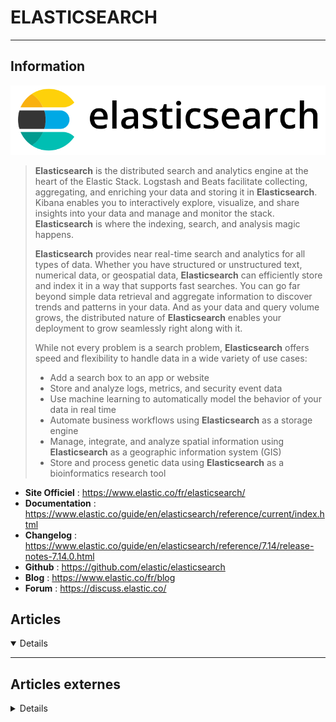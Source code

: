 # ELASTICSEARCH
---

## <i class="fa-solid fa-hashtag"></i> Information

![Logo](../../_media/apps/elasticsearch/elasticsearch_logo.png ':size=250 :no-zoom')


> <i class="fa-solid fa-quote-left"></i> **Elasticsearch** is the distributed search and analytics engine at the heart of the Elastic Stack. Logstash and Beats facilitate collecting, aggregating, and enriching your data and storing it in **Elasticsearch**. Kibana enables you to interactively explore, visualize, and share insights into your data and manage and monitor the stack. **Elasticsearch** is where the indexing, search, and analysis magic happens.
> 
> **Elasticsearch** provides near real-time search and analytics for all types of data. Whether you have structured or unstructured text, numerical data, or geospatial data, **Elasticsearch** can efficiently store and index it in a way that supports fast searches. You can go far beyond simple data retrieval and aggregate information to discover trends and patterns in your data. And as your data and query volume grows, the distributed nature of **Elasticsearch** enables your deployment to grow seamlessly right along with it.
> 
> While not every problem is a search problem, **Elasticsearch** offers speed and flexibility to handle data in a wide variety of use cases:
> 
> - Add a search box to an app or website
> - Store and analyze logs, metrics, and security event data
> - Use machine learning to automatically model the behavior of your data in real time
> - Automate business workflows using **Elasticsearch** as a storage engine
> - Manage, integrate, and analyze spatial information using **Elasticsearch** as a geographic information system (GIS)
> - Store and process genetic data using **Elasticsearch** as a bioinformatics research tool <i class="fa-solid fa-quote-left fa-rotate-180"></i>


- <i class="fa-solid fa-globe"></i> **Site Officiel** : https://www.elastic.co/fr/elasticsearch/
- <i class="fa-solid fa-book"></i> **Documentation** : https://www.elastic.co/guide/en/elasticsearch/reference/current/index.html
- <i class="fa-solid fa-file-circle-question"></i> **Changelog** : https://www.elastic.co/guide/en/elasticsearch/reference/7.14/release-notes-7.14.0.html
- <i class="fa-brands fa-github"></i> **Github** : https://github.com/elastic/elasticsearch
- <i class="fab fa-blogger-b"></i> **Blog** : https://www.elastic.co/fr/blog
- <i class="fas fa-comments"></i> **Forum** : https://discuss.elastic.co/



## <i class="fa-regular fa-newspaper"></i> Articles

<details open>

</details>

---

## <i class="fa-solid fa-glasses"></i> Articles externes

<details>

- [7 Reasons Why Open-Source Elassandra (Cassandra Elasticsearch) Is Worth a Look](https://dzone.com/articles/7-reasons-why-open-source-elassandra-cassandra-ela)
- [A Basic Guide To Elasticsearch Aggregations](https://logz.io/blog/elasticsearch-aggregations/)
- [A Breakdown of Language Analyzers for Elasticsearch](https://logz.io/blog/language-analyzers-tokenizers-not-built-elasticsearch-where-find-them/)
- [A Complete And Easy Guide To Check Elasticsearch](https://www.dennyzhang.com/query_elasticsearch)
- [A Useful Elasticsearch Cheat Sheet in Times of Trouble](https://logz.io/blog/elasticsearch-cheat-sheet/)
- [An Elasticsearch Tutorial: Getting Started](https://logz.io/blog/elasticsearch-tutorial/)
- [An Elasticsearch Tutorial: Getting Started](https://logz.io/blog/elasticsearch-tutorial/)
- [An Elasticsearch Tutorial: Getting Started](https://logz.io/blog/elasticsearch-tutorial/)
- [Backup and Restore Elasticsearch Clusters with Snapshots](https://linuxhint.com/restore-elasticsearch-clusters-snapshots/)
- [Backup Elasticsearch Indices By NFS](https://www.dennyzhang.com/backup_elasticsearch)
- [Benchmarking Elasticsearch with Rally](https://logz.io/blog/rally/)
- [Best Practices for Managing Elasticsearch Indices](https://logz.io/blog/managing-elasticsearch-indices/)
- [Best Practices for Managing Elasticsearch Indices](https://logz.io/blog/managing-elasticsearch-indices/)
- [Comment installer et configurer Elasticsearch sur Ubuntu 18.04](https://www.digitalocean.com/community/tutorials/how-to-install-and-configure-elasticsearch-on-ubuntu-18-04-fr)
- [Comment installer et configurer Elasticsearch sur Ubuntu 20.04](https://www.digitalocean.com/community/tutorials/how-to-install-and-configure-elasticsearch-on-ubuntu-20-04-fr)
- [Comment réaliser et tester un analyzer Elasticsearch 7.2.0 avec Testcontainers ?](https://blog.ippon.fr/2019/09/06/comment-realiser-et-tester-un-analyzer-elasticsearch-7-2-0-avec-testcontainers/)
- [Comment sécuriser vos clusters Elasticsearch avec Kerberos](https://www.elastic.co/fr/blog/how-to-secure-your-elasticsearch-clusters-using-kerberos)
- [Compress Your Data Within Elasticsearch](https://dzone.com/articles/compress-your-data-within-elasticsearch)
- [Connecting Elasticsearch Directly to your Java EE Application](https://dzone.com/articles/elasticsearch-a-powerful-and-easy-search-engine-di-2)
- [Creating an Elasticsearch Cluster: Getting Started](https://logz.io/blog/elasticsearch-cluster-tutorial/)
- [CRUD (Create Read, Update and Delete) Operations with Elasticsearch](https://hub.packtpub.com/crud-create-read-update-delete-operations-elasticsearch/)
- [Data Analytics Made Easier With Elasticsearch](https://dzone.com/articles/data-analytics-made-easier-with-elasticsearch)
- [Deploy Elasticsearch on Kubernetes Using OpenEBS LocalPV](https://dzone.com/articles/deploy-elasticsearch-on-kubernetes-using-openebs-l)
- [Déployer un cluster de logging hot-warm sur Elasticsearch Service](https://www.elastic.co/fr/blog/deploying-a-hot-warm-logging-cluster-on-the-elasticsearch-service)
- [Deploying Elasticsearch 6.x on Azure With Terraform](https://dzone.com/articles/deploying-elasticsearch-6x-on-azure-with-terraform)
- [Dimensionner les architectures hot-warm pour les logs et les métriques dans Elasticsearch Service sur Elastic Cloud](https://www.elastic.co/fr/blog/sizing-hot-warm-architectures-for-logging-and-metrics-in-the-elasticsearch-service-on-elastic-cloud)
- [Elastic 7.6.2 LDAP Realm](https://dzone.com/articles/elastic-762-ldap-realm)
- [Elastic monitoring pour les Nuls Part 1 ( "From scratch")](https://blog.ippon.fr/2019/02/12/activity-monitor-3/)
- [Elastic Search @ 6.4.3](https://dzone.com/articles/elastic-search-643)
- [Elastic Stack 6 – What you Need to Know](https://logz.io/blog/elastic-stack-6-new/)
- [Elastic Stack viel neues, aber sicher!](https://www.netways.de/blog/2019/07/05/elastic-stack-viel-neues-aber-sicher/)
- [Elasticsearch API 101](https://logz.io/blog/elasticsearch-api/)
- [Elasticsearch Cluster Setup & Update: Read, Plan, and Test](https://logz.io/blog/elasticsearch-cluster-setup/)
- [Elasticsearch Create User](https://linuxhint.com/elasticsearch-create-user/)
- [Elasticsearch Delete Index How-to](https://linuxhint.com/elasticsearch-delete-index-how-to/)
- [Elasticsearch Distributed Consistency Principles Analysis, Part 1](https://dzone.com/articles/elasticsearch-distributed-consistency-principles-a)
- [Elasticsearch Distributed Consistency Principles Analysis, Part 2](https://dzone.com/articles/elasticsearch-distributed-consistency-principles-a-3)
- [Elasticsearch Distributed Consistency Principles Analysis: Metadata](https://dzone.com/articles/elasticsearch-distributed-consistency-principles-a-1)
- [Elasticsearch Indexing Strategy in Asset Management Platform (AMP)](https://netflixtechblog.medium.com/elasticsearch-indexing-strategy-in-asset-management-platform-amp-99332231e541)
- [Elasticsearch List Indices and Size](https://linuxhint.com/elasticsearch-list-indices-and-size/)
- [Elasticsearch Performance Monitoring with the Logz.io Health Monitor](https://logz.io/blog/elasticsearch-performance-monitoring/)
- [Elasticsearch Performance Tuning](https://logz.io/blog/elasticsearch-performance-tuning/)
- [Elasticsearch Queries: A Thorough Guide](https://logz.io/blog/elasticsearch-queries/)
- [Elasticsearch Reindex All Indices and Check the Status](https://linuxhint.com/elasticsearch-reindex-all-indices-and-check-the-status/)
- [Elasticsearch Reindex Change Field Type](https://linuxhint.com/elasticsearch-reindex-change-field-type/)
- [Elasticsearch Reindex in Place](https://linuxhint.com/elasticsearch-reindex-in-place/)
- [Elasticsearch Shard List](https://linuxhint.com/elasticsearch-shard-list/)
- [Elasticsearch Shard Rebalancing Tutorial](https://linuxhint.com/elasticsearch-shard-rebalancing-tutorial/)
- [Elasticsearch Tutorial For Beginners – Getting Started Series](https://devopscube.com/elasticsearch-tutorial-for-beginners/)
- [ELASTICSTACK : COLLECTER ET EXPLOITER DES MÉTRIQUES PROVENANT DE NGINX](https://blog.zwindler.fr/2017/10/10/elasticstack-collecter-et-exploiter-des-logs-nginx/)
- [ELASTICSTACK : COLLECTER ET EXPLOITER DES MÉTRIQUES PROVENANT DE NGINX](https://blog.zwindler.fr/2017/10/10/elasticstack-collecter-et-exploiter-des-logs-nginx/)
- [ELASTICSTACK : DÉPLOYER KIBANA, ELASTICSEARCH, LOGSTASH & BEATS AVEC ANSIBLE](https://blog.zwindler.fr/2017/10/03/elasticstack-kibana-elasticsearch-logstash-beats/)
- [ELASTICSTACK : VISUALISEZ VOS DONNÉES DANS KIBANA](https://blog.zwindler.fr/2017/10/17/elasticstack-afficher-les-donnees-dans-kibana/)
- [Enable the slow log in Elastic Search](https://ma.ttias.be/enable-slow-log-elastic-search/)
- [Est-ce que votre Elasticsearch est « trimmé » ?](https://www.elastic.co/fr/blog/is-your-elasticsearch-trimmed)
- [Examine Your Elasticsearch Shards](https://www.dennyzhang.com/es_shard)
- [Exploring Elasticsearch Vulnerabilities](https://logz.io/blog/elasticsearch-vulnerabilities/)
- [Fighting Alert Fatigue: Introducing Full Alert Customization in Logz.io](https://logz.io/blog/alert-customization/)
- [Gérez vos sauvegardes ElasticSearch avec Curator](https://blog.zwindler.fr/2018/12/11/gerez-vos-sauvegardes-elasticsearch-avec-curator/)
- [GÉREZ VOS SAUVEGARDES ELASTICSEARCH AVEC CURATOR](https://blog.zwindler.fr/2018/12/11/gerez-vos-sauvegardes-elasticsearch-avec-curator/)
- [GÉREZ VOS SAUVEGARDES ELASTICSEARCH AVEC CURATOR](https://blog.zwindler.fr/2018/12/11/gerez-vos-sauvegardes-elasticsearch-avec-curator/)
- [Graylog/Elasticsearch : Supprimer des documents](https://katyucha.ovh/graylogelasticsearch-supprimer-des-documents.html)
- [How does Elasticsearch work? [Tutorial]](https://hub.packtpub.com/how-does-elasticsearch-work-tutorial/)
- [How to Add a Data Node to your Elasticsearch Cluster](https://logz.io/blog/elasticsearch-nodes-cluster-tutorial/)
- [How to Benchmark Elasticsearch on AWS](https://logz.io/blog/benchmark-elasticsearch/)
- [How to calculate Elasticsearch average documents number in recent days](https://blog.sleeplessbeastie.eu/2020/10/16/how-to-calculate-elasticsearch-average-documents-number-in-recent-days/)
- [How to calculate Elasticsearch hit ratio](https://blog.sleeplessbeastie.eu/2020/09/30/how-to-calculate-elasticsearch-hit-ratio/)
- [How to Configure An Elasticsearch Index Templates](https://linuxhint.com/elasticsearch-create-template/)
- [How to create Elasticsearch cluster using docker](https://blog.sleeplessbeastie.eu/2020/10/28/how-to-create-elasticsearch-cluster-using-docker/)
- [How to Create Elasticsearch Indices](https://linuxhint.com/elasticsearch-create-index/)
- [How to define default Elasticsearch index settings](https://blog.sleeplessbeastie.eu/2020/05/20/how-to-define-default-elasticsearch-index-settings/)
- [How to delete old Elasticsearch indices](https://blog.sleeplessbeastie.eu/2020/09/28/how-to-delete-old-elasticsearch-indices/)
- [How to display active Elasticsearch searches](https://blog.sleeplessbeastie.eu/2020/04/01/how-to-display-active-elasticsearch-searches/)
- [How to display default Elasticsearch settings](https://blog.sleeplessbeastie.eu/2020/07/06/how-to-display-default-elasticsearch-settings/)
- [How to Implement Typeahead Search with Elasticsearch](https://dzone.com/articles/how-to-autosuggest-with-elasticsearch)
- [How To Install and Configure Elasticsearch on CentOS 8](https://www.digitalocean.com/community/tutorials/how-to-install-and-configure-elasticsearch-on-centos-8)
- [How To Install and Configure Elasticsearch on Ubuntu 20.04](https://www.digitalocean.com/community/tutorials/how-to-install-and-configure-elasticsearch-on-ubuntu-20-04)
- [How to Install and Use Elasticsearch on Ubuntu 20.04](https://www.howtoforge.com/tutorial/ubuntu-elasticsearch/)
- [How to Install Elastic Stack on Ubuntu 18.04 LTS](https://www.howtoforge.com/tutorial/ubuntu-elastic-stack/)
- [How to install Elasticsearch in Ubuntu and Windows](https://hub.packtpub.com/install-elasticsearch-ubuntu-windows/)
- [How to Install Elasticsearch on CentOS 7](https://linuxize.com/post/how-to-install-elasticsearch-on-centos-7/)
- [How to Install Elasticsearch on CentOS 8](https://linuxize.com/post/how-to-install-elasticsearch-on-centos-8/)
- [How to Install Elasticsearch on Debian 10](https://linuxize.com/post/how-to-install-elasticsearch-on-debian-10/)
- [How to Install Elasticsearch on Debian 9](https://linuxize.com/post/how-to-install-elasticsearch-on-debian-9/)
- [How to Install Elasticsearch on Ubuntu 18.04](https://linuxize.com/post/how-to-install-elasticsearch-on-ubuntu-18-04/)
- [How to Install Elasticsearch on Ubuntu 20.04](https://linuxize.com/post/how-to-install-elasticsearch-on-ubuntu-20-04/)
- [How to install Elasticsearch on Ubuntu](https://linuxhint.com/install-elasticsearch-ubuntu/)
- [How to install Elasticsearch](https://blog.sleeplessbeastie.eu/2020/02/19/how-to-install-elasticsearch/)
- [How to Migrate ElasticSearch Data Using Logstash](https://dzone.com/articles/how-to-migrate-elasticsearch-data-using-logstash)
- [How to perform basic Elasticsearch operations](https://blog.sleeplessbeastie.eu/2020/02/21/how-to-perform-basic-elasticsearch-operations/)
- [How to Properly Leverage Elasticsearch and User Behavior Analytics for API Security](https://dzone.com/articles/how-to-properly-leverage-elasticsearch-and-user-be)
- [How to retry Elasticsearch shard allocation](https://blog.sleeplessbeastie.eu/2020/10/12/how-to-retry-elasticsearch-shard-allocation/)
- [How To Setup An Elasticsearch Cluster – Beginners Guide](https://devopscube.com/how-to-setup-an-elasticsearch-cluster/)
- [How to Use AWS Elasticsearch for Log Management](https://logz.io/blog/aws-elasticsearch-log-management/)
- [Implement a Counter Table in Elasticsearch](https://dzone.com/articles/implement-a-counter-table-in-elasticseach-1)
- [Install and Configure Elasticsearch on Rocky Linux 8](https://www.howtoforge.com/install-and-configure-elasticsearch-on-rocky-linux-8)
- [Install and Configure Elasticsearch on Rocky Linux 8](https://www.howtoforge.com/install-and-configure-elasticsearch-on-rocky-linux-8/)
- [Installation d’un cluster ElasticSearch](https://journaldunadminlinux.fr/tutoriel-installation-dun-cluster-elasticsearch/) (Tutoriel)
- [Installing Elastic Stack in a Single Click Using Docker Compose](https://dzone.com/articles/installing-elastic-stack-in-a-single-click-using-d)
- [Installing the ELK Stack on Docker](https://logz.io/blog/elk-stack-on-docker/)
- [Intégrer Elasticsearch 6 dans votre application Symfony 4](https://afsy.fr/avent/2017/20-elasticsearch-6-et-symfony-4)
- [Intégrez ElasticSearch comme moteur de recherche à votre site Internet](https://www.geeek.org/installer-elasticsearch-logstash-site-internet/)
- [Introduction à Elastic X-Pack Machine Learning Article 1/2](http://blog.ippon.fr/2018/01/31/introduction-a-elastic-x-pack-machine-learning/)
- [Introduction à Elastic X-Pack Machine Learning Article 2/2](http://blog.ippon.fr/2018/02/05/introduction-a-elastic-x-pack-machine-learning-article-2-2/)
- [Lessons Learned from Elasticsearch Cluster Disconnects](https://logz.io/blog/elasticsearch-cluster-disconnects/)
- [LESSONS TO BE LEARNED FROM THE ELASTICSEARCH DATA BREACH](http://techgenix.com/elasticsearch-data-breach/)
- [Logging at Scale With Node.js](https://dzone.com/articles/logging-at-scale-with-nodejs)
- [Logging With the Elastic Stack](https://dzone.com/articles/logging-with-elastic-stack)
- [Managing Elasticsearch Field Mapping in Logz.io](https://logz.io/blog/field-mapping/)
- [Monitor business metrics with Red Hat Process Automation Manager, Elasticsearch, and Kibana](https://developers.redhat.com/blog/2020/05/04/monitor-business-metrics-with-red-hat-process-automation-manager-elasticsearch-and-kibana/)
- [Monitoring Lambda Metrics with the ELK Stack – Part 1](https://logz.io/blog/monitoring-lambda-part-1/)
- [Monitoring Lambda Metrics with the ELK Stack – Part 2](https://logz.io/blog/monitoring-lambda-part-2/)
- [Open Distro for Elasticsearch – How Different Is ](https://logz.io/blog/open-distro-for-elasticsearch/)
- [Our Tryst With Elasticsearch](https://dzone.com/articles/my-tryst-with-elasticsearch)
- [Présentation d'Elasticsearch SQL et exemples pratiques – 1re partie](https://www.elastic.co/fr/blog/an-introduction-to-elasticsearch-sql-with-practical-examples-part-1)
- [Présentation d'Elasticsearch SQL et exemples pratiques – 2e partie](https://www.elastic.co/fr/blog/an-introduction-to-elasticsearch-sql-with-practical-examples-part-2)
- [Réaliser un plugin Elasticsearch en 6.5 et 6.6](https://blog.ippon.fr/2019/07/01/plugin-elasticsearch/)
- [Running and Deploying Elasticsearch on Kubernetes](https://sematext.com/blog/kubernetes-elasticsearch/)
- [Sauvegarder et restaurer des index dans Elasticsearch](https://blog.zwindler.fr/2018/07/04/sauvegarder-et-restaurer-des-index-dans-elasticsearch/)
- [SAUVEGARDER ET RESTAURER DES INDEX DANS ELASTICSEARCH](https://blog.zwindler.fr/2018/07/04/sauvegarder-et-restaurer-des-index-dans-elasticsearch/)
- [Spring Boot and Elasticsearch Tutorial](https://dzone.com/articles/spring-boot-elasticsearch)
- [Storing and Aggregating Time Series Data With Elastic Search](https://dzone.com/articles/storing-and-aggregating-time-series-data-with-elas)
- [The ElasticSearch Security APIs](https://dzone.com/articles/the-elasticsearch-security-apis)
- [The Removal of Mapping Types in Elasticsearch 6: The Aftermath](https://logz.io/blog/removal-elasticsearch-mapping-types/)
- [The Top 5 Elasticsearch Mistakes & How to Avoid Them](https://logz.io/blog/the-top-5-elasticsearch-mistakes-how-to-avoid-them/)
- [Use Jenkins To Restart Elasticsearch Instances](https://www.dennyzhang.com/jenkins-restart-es)
- [What Is Elasticsearch?](https://www.poftut.com/what-is-elasticsearch/)
- [What Is the Elastic SQL Approach?](https://dzone.com/articles/what-is-the-elastic-sql-approach)
- [What’s New in Elasticsearch 7.7?](https://logz.io/blog/whats-new-in-elasticsearch-7-7/)

</details>
